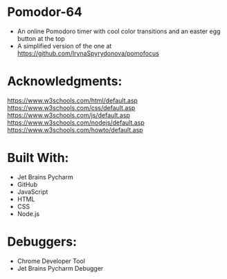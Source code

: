 # Pomodor-64
- An online Pomodoro timer with cool color transitions and an easter egg button at the top
- A simplified version of the one at https://github.com/IrynaSpyrydonova/pomofocus

# Acknowledgments:
https://www.w3schools.com/html/default.asp
https://www.w3schools.com/css/default.asp
https://www.w3schools.com/js/default.asp
https://www.w3schools.com/nodejs/default.asp
https://www.w3schools.com/howto/default.asp

# Built With:
- Jet Brains Pycharm
- GitHub
- JavaScript
- HTML
- CSS
- Node.js

# Debuggers:
- Chrome Developer Tool
- Jet Brains Pycharm Debugger
